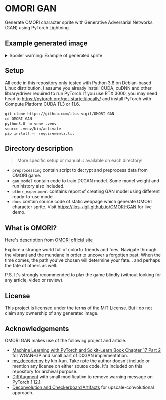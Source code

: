 # OMORI GAN

Generate OMORI character sprite with Generative Adversarial Networks (GAN) using PyTorch Lightning.

## Example generated image

<details>
<summary>Spoiler warning: Example of generated sprite</summary>

> Sunny hiding his hands

<img src="_example/01_big.png" alt="Run 25 epoch 10000"/>

> Kel with different uniform

<img src="_example/02_big.png" alt="Run 25 epoch 10000"/>

> New NPC?

<img src="_example/03_big.png" alt="Run 25 epoch 10000"/>

> Sample of generated image during GAN training

<img src="_example/OMORI_SPRITE_AIM_25_LONG_10000_big.png" alt="Run 25 epoch 10000"/>

> Example of generated sprite from https://ilos-vigil.github.io/OMORI-GAN

<img src="_example/04.png" alt="Run 25 epoch 10000"/>


</details>

## Setup

All code in this repository only tested with Python 3.8 on Debian-based Linux distribution. I assume you already install CUDA, cuDNN and other library/driver required to run PyTorch. If you use RTX 3000, you may need head to https://pytorch.org/get-started/locally/ and install PyTorch with Compute Platform CUDA 11.3 or 11.6.

```
git clone https://github.com/ilos-vigil/OMORI-GAN
cd OMORI-GAN
python3.8 -m venv .venv
source .venv/bin/activate
pip install -r requirements.txt
```

## Directory description

> More specific setup or manual is available on each directory!

* `preprocessing` contain script to decrypt and preprocess data from OMORI game.
* `gan_model` contain code to train DCGAN model. Some model weight and run history also included.
* `other_experiment` contains report of creating GAN model using different ready-to-use model.
* `docs` contain source code of static webpage which generate OMORI character sprite. Visit https://ilos-vigil.github.io/OMORI-GAN for live demo.

## What is OMORI?

Here's description from [OMORI official site](https://omori-game.com/en/about)

Explore a strange world full of colorful friends and foes. Navigate through the vibrant and the mundane in order to uncover a forgotten past. When the time comes, the path you've chosen will determine your fate... and perhaps the fate of others as well.

P.S. It's strongly recommended to play the game blindly (without looking for any article, video or review).

## License

This project is licensed under the terms of the MIT License. But i do not claim any ownership of any generated image.

## Acknowledgements

OMORI GAN makes use of the following project and article.

* [Machine Learning with PyTorch and Scikit-Learn Book Chapter 17 Part 2](https://github.com/rasbt/machine-learning-book/blob/main/ch17/ch17_part2.ipynb) for WGAN-GP and small part of DCGAN implementation.
* [mv_decoder.py](https://f95zone.to/threads/rpg-maker-mv-mz-asset-decoder-python-based.80599) by kin-kun. Take note the author doesn't include or mention any license on either source code. It's included on this repository for archival purpose.
* [DiffAugment](https://github.com/mit-han-lab/data-efficient-gans/blob/master/DiffAugment_pytorch.py) with small modification to remove warning message on PyTorch 1.12.1.
* [Deconvolution and Checkerboard Artifacts](https://distill.pub/2016/deconv-checkerboard/) for upscale-convolutional approach.